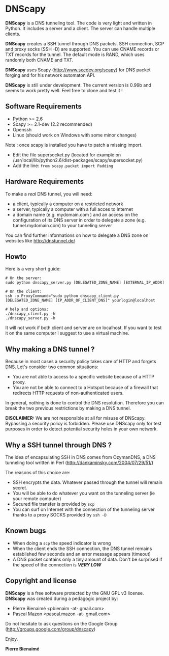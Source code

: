 # DNScapy #

**DNScapy** is a DNS tunneling tool. The code is very light and written in Python. It includes a server and a client. The server can handle multiple clients.

**DNScapy** creates a SSH tunnel through DNS packets. SSH connection, SCP and proxy socks (SSH -D) are supported. You can use CNAME records or TXT records for the tunnel. The default mode is RAND, which uses randomly both CNAME and TXT.

**DNScapy** uses Scapy (http://www.secdev.org/scapy) for DNS packet forging and for his network automaton API.

**DNScapy** is still under development. The current version is 0.99b and seems to work pretty well. Feel free to clone and test it !






## Software Requirements ##
  * Python >= 2.6
  * Scapy >= 2.1-dev (2.2 recommended)
  * Openssh
  * Linux (should work on Windows with some minor changes)

Note : once scapy is installed you have to patch a missing import.
  * Edit the file supersocket.py (located for example on /usr/local/lib/python2.6/dist-packages/scapy/supersocket.py)
  * Add the line: `from scapy.packet import Padding`

## Hardware Requirements ##
To make a _real_ DNS tunnel, you will need:
  * a client, typically a computer on a restricted network
  * a server, typically a computer with a full acces to Internet
  * a domain name (e.g. mydomain.com ) and an access on the configuration of its DNS server in order to delegate a zone (e.g. tunnel.mydomain.com) to your tunneling server

You can find further informations on how to delegate a DNS zone on websites like http://dnstunnel.de/

## Howto ##

Here is a very short guide:
```
# On the server:
sudo python dnscapy_server.py [DELEGATED_ZONE_NAME] [EXTERNAL_IP_ADDR]
```

```
# On the client:
ssh -o ProxyCommand="sudo python dnscapy_client.py [DELEGATED_ZONE_NAME] [IP_ADDR_OF_CLIENT_DNS]" yourlogin@localhost
```

```
# help and options:
./dnscapy_client.py -h
./dnscapy_server.py -h
```

It will not work if both client and server are on localhost. If you want to test it on the same computer I suggest to use a virtual machine.

## Why making a DNS tunnel ? ##

Because in most cases a security policy takes care of HTTP and forgets DNS.
Let's consider two common situations:
  * You are not able to access to a specific website because of a HTTP proxy.
  * You are not be able to connect to a Hotspot because of a firewall that redirects HTTP requests of non-authenticated users.

In general, nothing is done to control the DNS resolution. Therefore you can break the two previous restrictions by making a DNS tunnel.

**DISCLAIMER:** We are not responsible at all for misuse of DNScapy. Bypassing a security policy is forbidden. Please use DNScapy only for test purposes in order to detect potential security holes in your own network.

## Why a SSH tunnel through DNS ? ##

The idea of encapsulating SSH in DNS comes from OzymanDNS, a DNS tunneling tool written in Perl (http://dankaminsky.com/2004/07/29/51/)

The reasons of this choice are:
  * SSH encrypts the data. Whatever passed through the tunnel will remain secret.
  * You will be able to do whatever you want on the tunneling server (ie your remote computer)
  * Secured file transfer is provided by `scp`
  * You can surf on Internet with the connection of the tunneling server thanks to a proxy SOCKS provided by `ssh -D`

## Known bugs ##
  * When doing a `scp` the speed indicator is wrong
  * When the client ends the SSH connection, the DNS tunnel remains established few seconds and an error message appears (timeout)
  * A DNS packet contains only a tiny amount of data. Don't be surprised if the speed of the connection is _**VERY LOW**_

## Copyright and license ##
**DNScapy** is a free software protected by the GNU GPL v3 license.
**DNScapy** was created during a pedagogic project by:
  * Pierre Bienaimé <pbienaim -at- gmail.com>
  * Pascal Mazon <pascal.mazon -at- gmail.com>

Do not hesitate to ask questions on the Google Group (http://groups.google.com/group/dnscapy)


Enjoy.

**Pierre Bienaimé**

